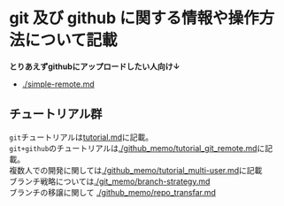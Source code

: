# git 及び github に関する情報や操作方法について記載

**とりあえずgithubにアップロードしたい人向け↓**
- [./simple-remote.md](./simple-remote.md)



## チュートリアル群

`git`チュートリアルは[tutorial.md](tutorial.md)に記載。  
`git+github`のチュートリアルは[./github_memo/tutorial_git_remote.md](./github_memo/tutorial_git_remote.md)に記載。  
複数人での開発に関しては[./github_memo/tutorial_multi-user.md](./github_memo/tutorial_multi-user.md)に記載  
ブランチ戦略については[./git_memo/branch-strategy.md](./git_memo/branch-strategy.md)  
ブランチの移譲に関して [./github_memo/repo_transfar.md](./github_memo/repo_transfar.md)  
